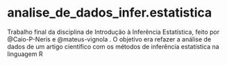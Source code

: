 # analise_de_dados_infer.estatistica
Trabalho final da disciplina de Introdução à Inferência Estatística, feito por @Caio-P-Neris e @mateus-vignola . O objetivo era refazer a análise de dados de um artigo científico com os métodos de inferência estatística na linguagem R
